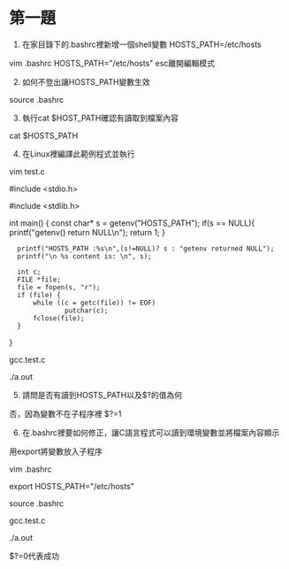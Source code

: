 # 第一題

1. 在家目錄下的.bashrc裡新增一個shell變數 HOSTS_PATH=/etc/hosts

  vim .bashrc
  HOSTS_PATH="/etc/hosts"
  esc離開編輯模式

2. 如何不登出讓HOSTS_PATH變數生效
  
  source .bashrc
  
3. 執行cat $HOST_PATH確認有讀取到檔案內容

  cat $HOSTS_PATH
  
4. 在Linux裡編譯此範例程式並執行
  
  vim test.c
  
  #include <stdio.h>
  
  #include <stdlib.h>
  
  
  int main()
  {
      const char* s = getenv("HOSTS_PATH");
      if(s == NULL){
          printf("getenv() return NULL\n");
          return 1;
      }
    
      printf("HOSTS_PATH :%s\n",(s!=NULL)? s : "getenv returned NULL");
      printf("\n %s content is: \n", s);

      int c;
      FILE *file;
      file = fopen(s, "r");
      if (file) {
          while ((c = getc(file)) != EOF)
                  putchar(c);
          fclose(file);
      }
  }
  
  
  gcc.test.c
  
  ./a.out
  
5. 請問是否有讀到HOSTS_PATH以及$?的值為何
  
  否，因為變數不在子程序裡
  $?=1
  
6. 在.bashrc裡要如何修正，讓C語言程式可以讀到環境變數並將檔案內容顯示
  
  用export將變數放入子程序
  
  vim .bashrc
  
  export HOSTS_PATH="/etc/hosts"
  
  source .bashrc
  
  gcc.test.c
  
  ./a.out
  
  $?=0代表成功
